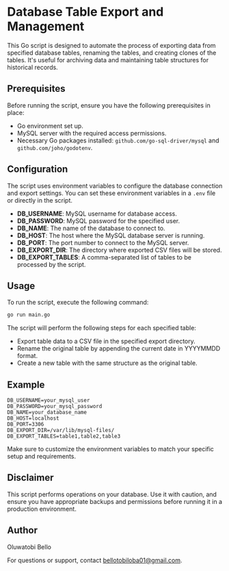 # Database Table Export and Management

This Go script is designed to automate the process of exporting data from specified database tables, renaming the tables, and creating clones of the tables. It's useful for archiving data and maintaining table structures for historical records.

## Prerequisites

Before running the script, ensure you have the following prerequisites in place:

- Go environment set up.
- MySQL server with the required access permissions.
- Necessary Go packages installed: `github.com/go-sql-driver/mysql` and `github.com/joho/godotenv`.

## Configuration

The script uses environment variables to configure the database connection and export settings. You can set these environment variables in a `.env` file or directly in the script.

- **DB_USERNAME**: MySQL username for database access.
- **DB_PASSWORD**: MySQL password for the specified user.
- **DB_NAME**: The name of the database to connect to.
- **DB_HOST**: The host where the MySQL database server is running.
- **DB_PORT**: The port number to connect to the MySQL server.
- **DB_EXPORT_DIR**: The directory where exported CSV files will be stored.
- **DB_EXPORT_TABLES**: A comma-separated list of tables to be processed by the script.

## Usage

To run the script, execute the following command:

```bash
go run main.go
```


The script will perform the following steps for each specified table:

- Export table data to a CSV file in the specified export directory.
- Rename the original table by appending the current date in YYYYMMDD format.
- Create a new table with the same structure as the original table.


## Example

```env
DB_USERNAME=your_mysql_user
DB_PASSWORD=your_mysql_password
DB_NAME=your_database_name
DB_HOST=localhost
DB_PORT=3306
DB_EXPORT_DIR=/var/lib/mysql-files/
DB_EXPORT_TABLES=table1,table2,table3
```
Make sure to customize the environment variables to match your specific setup and requirements.

## Disclaimer

This script performs operations on your database. Use it with caution, and ensure you have appropriate backups and permissions before running it in a production environment.

## Author

Oluwatobi Bello

For questions or support, contact bellotobiloba01@gmail.com.
